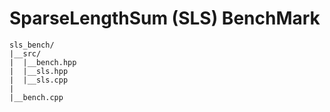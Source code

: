 SparseLengthSum (SLS) BenchMark
===
```
sls_bench/
|__src/
|  |__bench.hpp
|  |__sls.hpp
|  |__sls.cpp
|
|__bench.cpp
```
